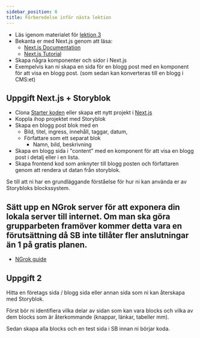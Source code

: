 ```yaml
---
sidebar_position: 6
title: Förberedelse inför nästa lektion
---
```


- Läs igenom materialet för [lektion 3](/docs/category/lektion-3)
- Bekanta er med Next.js genom att läsa:
  - [Next.js Documentation](https://nextjs.org/docs)
  - [Next.js Tutorial](https://nextjs.org/docs/app/getting-started)
- Skapa några komponenter och sidor i Next.js
- Exempelvis kan ni skapa en sida för en blogg post med en komponent för att visa en blogg post. (som sedan kan konverteras till en blogg i CMS:et)

## Uppgift Next.js + Storyblok  
- Clona [Starter koden](https://github.com/Jonatan-Vahlberg-WAS/nextjs-storyblok-starter) eller skapa ett nytt projekt i [Next.js](https://nextjs.org/)
- Koppla ihop projektet med Storyblok
- Skapa en blogg post blok med en
  - Bild, titel, ingress, innehåll, taggar, datum,
  - Författare som ett separat blok
    - Namn, bild, beskrivning
- Skapa en blogg sida i "content" med en komponent för att visa en blogg post i detalj eller i en lista.
- Skapa frontend kod som anknyter till blogg posten och författaren genom att rendera ut datan från storyblok.

Se till att ni har en grundläggande förståelse för hur ni kan använda er av Storybloks blockssystem.

## Sätt upp en NGrok server för att exponera din lokala server till internet. Om man ska göra grupparbeten framöver kommer detta vara en förutsättning då SB inte tillåter fler anslutningar än 1 på gratis planen.

- [NGrok guide](/docs/course/ngrok-guide)

## Uppgift 2

Hitta en företags sida / blogg sida eller annan sida som ni kan återskapa med Storyblok.

Först bör ni identifiera vilka delar av sidan som kan vara blocks och vilka av dem blocks som är återkommande (knappar, länkar, tabeller mm).

Sedan skapa alla blocks och en test sida i SB innan ni börjar koda.
